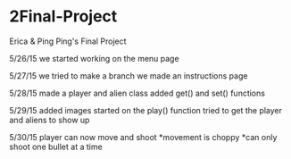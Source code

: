 # 2Final-Project
Erica & Ping Ping's Final Project

5/26/15
we started working on the menu page

5/27/15
we tried to make a branch
we made an instructions page

5/28/15
made a player and alien class
added get() and set() functions

5/29/15
added images
started on the play() function
tried to get the player and aliens to show up 

5/30/15
player can now move and shoot
*movement is choppy
*can only shoot one bullet at a time
